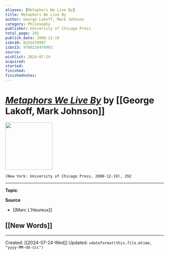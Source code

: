 ```yaml
---
aliases: [Metaphors We Live By]
title: Metaphors We Live By
author: George Lakoff, Mark Johnson
category: Philosophy
publisher: University of Chicago Press
total_page: 292
publish_date: 2008-12-19
isbn10: 0226470997
isbn13: 9780226470993
source: 
wishlist: 2024-07-24
acquired: 
started: 
finished: 
finishednotes: 
---
```

# *[Metaphors We Live By]()* by [[George Lakoff, Mark Johnson]]

<img src="http://books.google.com/books/content?id=r6nOYYtxzUoC&printsec=frontcover&img=1&zoom=1&edge=curl&source=gbs_api" width=150>

`(New York: University of Chicago Press, 2008-12-19), 292`



--- 
**Topic**: 

**Source**
- [[Marc L'Heureux]]
 
**[[New Words]]**
- 

---
Created: [[2024-07-24-Wed]]
Updated: `=dateformat(this.file.mtime, "yyyy-MM-dd-ccc")`